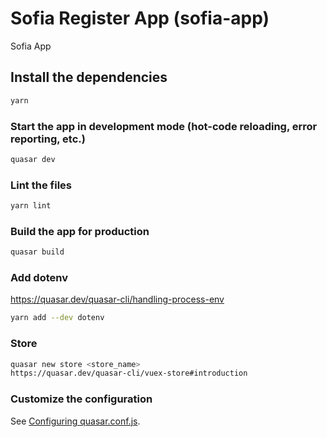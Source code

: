 # Sofia Register App (sofia-app)

Sofia App

## Install the dependencies

```bash
yarn
```

### Start the app in development mode (hot-code reloading, error reporting, etc.)

```bash
quasar dev
```

### Lint the files

```bash
yarn lint
```

### Build the app for production

```bash
quasar build
```

### Add dotenv

https://quasar.dev/quasar-cli/handling-process-env

```bash
yarn add --dev dotenv
```

### Store

```bash
quasar new store <store_name>
https://quasar.dev/quasar-cli/vuex-store#introduction
```

### Customize the configuration

See [Configuring quasar.conf.js](https://quasar.dev/quasar-cli/quasar-conf-js).
